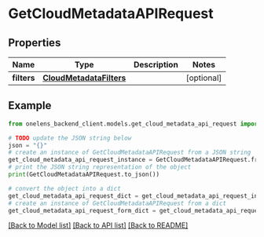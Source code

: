 # GetCloudMetadataAPIRequest


## Properties

Name | Type | Description | Notes
------------ | ------------- | ------------- | -------------
**filters** | [**CloudMetadataFilters**](CloudMetadataFilters.md) |  | [optional] 

## Example

```python
from onelens_backend_client.models.get_cloud_metadata_api_request import GetCloudMetadataAPIRequest

# TODO update the JSON string below
json = "{}"
# create an instance of GetCloudMetadataAPIRequest from a JSON string
get_cloud_metadata_api_request_instance = GetCloudMetadataAPIRequest.from_json(json)
# print the JSON string representation of the object
print(GetCloudMetadataAPIRequest.to_json())

# convert the object into a dict
get_cloud_metadata_api_request_dict = get_cloud_metadata_api_request_instance.to_dict()
# create an instance of GetCloudMetadataAPIRequest from a dict
get_cloud_metadata_api_request_form_dict = get_cloud_metadata_api_request.from_dict(get_cloud_metadata_api_request_dict)
```
[[Back to Model list]](../README.md#documentation-for-models) [[Back to API list]](../README.md#documentation-for-api-endpoints) [[Back to README]](../README.md)


